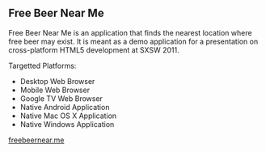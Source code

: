 Free Beer Near Me
----------------------

Free Beer Near Me is an application that finds the nearest location where free beer may exist.  It is meant as a demo application for a presentation on cross-platform HTML5 development at SXSW 2011.

Targetted Platforms:

* Desktop Web Browser
* Mobile Web Browser
* Google TV Web Browser
* Native Android Application
* Native Mac OS X Application
* Native Windows Application

[freebeernear.me](http://freebeernear.me)